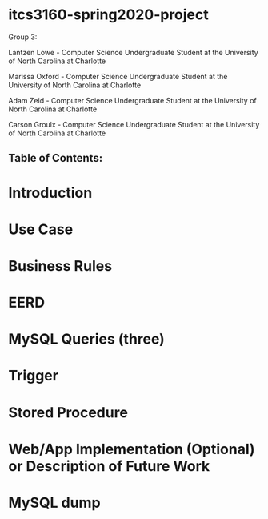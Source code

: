 # itcs3160-spring2020-project

Group 3:
<p>Lantzen Lowe - Computer Science Undergraduate Student at the University of North Carolina at Charlotte
<p>Marissa Oxford - Computer Science Undergraduate Student at the University of North Carolina at Charlotte
<p>Adam Zeid - Computer Science Undergraduate Student at the University of North Carolina at Charlotte
<p>Carson Groulx - Computer Science Undergraduate Student at the University of North Carolina at Charlotte

## Table of Contents:

# Introduction


# Use Case


# Business Rules


# EERD


# MySQL Queries (three)


# Trigger


# Stored Procedure


# Web/App Implementation (Optional) or Description of Future Work


# MySQL dump


